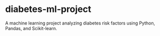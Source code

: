 # diabetes-ml-project
A machine learning project analyzing diabetes risk factors using Python, Pandas, and Scikit-learn.
